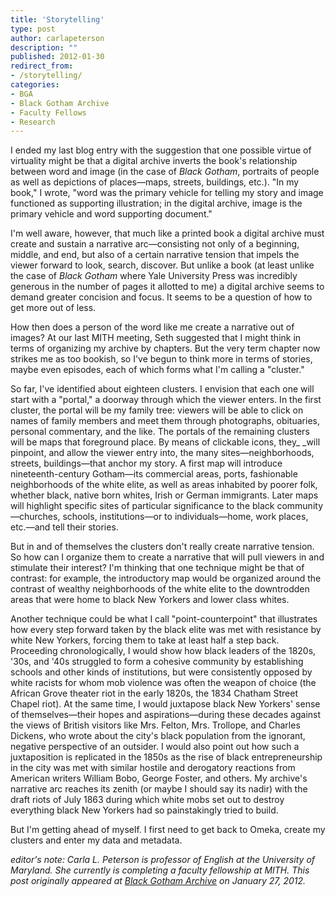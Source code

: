 ```yaml
---
title: 'Storytelling'
type: post
author: carlapeterson
description: ""
published: 2012-01-30
redirect_from: 
- /storytelling/
categories:
- BGA
- Black Gotham Archive
- Faculty Fellows
- Research
---
```

I ended my last blog entry with the suggestion that one possible virtue of virtuality might be that a digital archive inverts the book's relationship between word and image (in the case of _Black Gotham_, portraits of people as well as depictions of places—maps, streets, buildings, etc.). "In my book," I wrote, "word was the primary vehicle for telling my story and image functioned as supporting illustration; in the digital archive, image is the primary vehicle and word supporting document."

I'm well aware, however, that much like a printed book a digital archive must create and sustain a narrative arc—consisting not only of a beginning, middle, and end, but also of a certain narrative tension that impels the viewer forward to look, search, discover. But unlike a book (at least unlike the case of _Black Gotham_ where Yale University Press was incredibly generous in the number of pages it allotted to me) a digital archive seems to demand greater concision and focus. It seems to be a question of how to get more out of less.

How then does a person of the word like me create a narrative out of images? At our last MITH meeting, Seth suggested that I might think in terms of organizing my archive by chapters. But the very term chapter now strikes me as too bookish, so I've begun to think more in terms of stories, maybe even episodes, each of which forms what I'm calling a "cluster."

So far, I've identified about eighteen clusters. I envision that each one will start with a "portal," a doorway through which the viewer enters. In the first cluster, the portal will be my family tree: viewers will be able to click on names of family members and meet them through photographs, obituaries, personal commentary, and the like. The portals of the remaining clusters will be maps that foreground place. By means of clickable icons, they\_ \_will pinpoint, and allow the viewer entry into, the many sites—neighborhoods, streets, buildings—that anchor my story. A first map will introduce nineteenth-century Gotham—its commercial areas, ports, fashionable neighborhoods of the white elite, as well as areas inhabited by poorer folk, whether black, native born whites, Irish or German immigrants. Later maps will highlight specific sites of particular significance to the black community—churches, schools, institutions—or to individuals—home, work places, etc.—and tell their stories.

But in and of themselves the clusters don't really create narrative tension. So how can I organize them to create a narrative that will pull viewers in and stimulate their interest? I'm thinking that one technique might be that of contrast: for example, the introductory map would be organized around the contrast of wealthy neighborhoods of the white elite to the downtrodden areas that were home to black New Yorkers and lower class whites.

Another technique could be what I call "point-counterpoint" that illustrates how every step forward taken by the black elite was met with resistance by white New Yorkers, forcing them to take at least half a step back. Proceeding chronologically, I would show how black leaders of the 1820s, '30s, and '40s struggled to form a cohesive community by establishing schools and other kinds of institutions, but were consistently opposed by white racists for whom mob violence was often the weapon of choice (the African Grove theater riot in the early 1820s, the 1834 Chatham Street Chapel riot). At the same time, I would juxtapose black New Yorkers' sense of themselves—their hopes and aspirations—during these decades against the views of British visitors like Mrs. Felton, Mrs. Trollope, and Charles Dickens, who wrote about the city's black population from the ignorant, negative perspective of an outsider. I would also point out how such a juxtaposition is replicated in the 1850s as the rise of black entrepreneurship in the city was met with similar hostile and derogatory reactions from American writers William Bobo, George Foster, and others. My archive's narrative arc reaches its zenith (or maybe I should say its nadir) with the draft riots of July 1863 during which white mobs set out to destroy everything black New Yorkers had so painstakingly tried to build.

But I'm getting ahead of myself. I first need to get back to Omeka, create my clusters and enter my data and metadata.

_editor's note: Carla L. Peterson is professor of English at the University of Maryland. She currently is completing a faculty fellowship at MITH. This post originally appeared at [Black Gotham Archive](http://www.blackgothamarchive.org/blog/storytelling/) on January 27, 2012._
